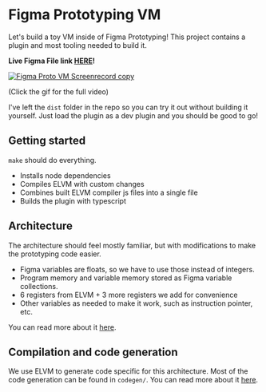 # Figma Prototyping VM

Let's build a toy VM inside of Figma Prototyping! This project contains a
plugin and most tooling needed to build it.

**Live Figma File link [HERE](https://www.figma.com/file/1HToUStr2gxdYyQEByOjG0/Figma-Proto-VM!!?type=design&node-id=0%3A1&mode=design&t=U0irvg7oci8a9MA2-1)!**

[![Figma Proto VM Screenrecord copy](https://github.com/willy-vvu/FigmaProtoVM/assets/3529065/4de8be6c-9892-452b-8db6-464fd7a19bfd)](https://twitter.com/willyvvu/status/1673565503602962432?s=20)

(Click the gif for the full video)

I've left the `dist` folder in the repo so you can try it out without building
it yourself. Just load the plugin as a dev plugin and you should be good to go!

## Getting started

`make` should do everything.

- Installs node dependencies
- Compiles ELVM with custom changes
- Combines built ELVM compiler js files into a single file
- Builds the plugin with typescript

## Architecture

The architecture should feel mostly familiar, but with modifications to make the
prototyping code easier.

- Figma variables are floats, so we have to use those instead of integers.
- Program memory and variable memory stored as Figma variable collections.
- 6 registers from ELVM + 3 more registers we add for convenience
- Other variables as needed to make it work, such as instruction pointer, etc.

You can read more about it
[here](docs/ARCHITECTURE.md).

## Compilation and code generation

We use ELVM to generate code specific for this architecture. Most of the code
generation can be found in `codegen/`. You can read more about it [here](docs/CODEGEN.md).
